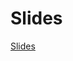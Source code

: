 # Slides

[Slides](https://docs.google.com/presentation/d/17gpYqTCDPd9AFt_4STfqSdcYCbTarnCRaE8s5Ey7Hrk/edit?usp=sharing)
